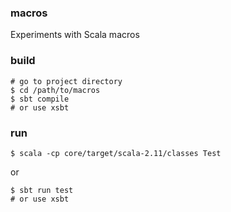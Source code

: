 ### macros
Experiments with Scala macros

### build

    # go to project directory
    $ cd /path/to/macros
    $ sbt compile
    # or use xsbt


### run

    $ scala -cp core/target/scala-2.11/classes Test

or

    $ sbt run test
    # or use xsbt

